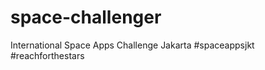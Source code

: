 space-challenger
================

International Space Apps Challenge Jakarta #spaceappsjkt #reachforthestars
